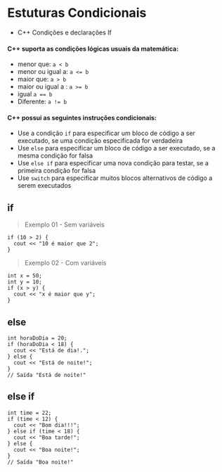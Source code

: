 # Estuturas Condicionais

- C++ Condições e declarações If


####  C++ suporta as condições lógicas usuais da matemática:
- menor que: ```a < b```
- menor ou igual a: ```a <= b```
- maior que: ```a > b```
- maior ou igual a : ```a >= b```
- igual ```a == b```
- Diferente: ```a != b```


#### C++ possui as seguintes instruções condicionais:

- Use a condição ```if```  para especificar um bloco de código a ser executado, se uma condição especificada for verdadeira
- Use ```else``` para especificar um bloco de código a ser executado, se a mesma condição for falsa
- Use ```else if``` para especificar uma nova condição para testar, se a primeira condição for falsa
- Use ```switch``` para especificar muitos blocos alternativos de código a serem executados

## if
> Exemplo 01 - Sem variáveis
```
if (10 > 2) {
  cout << "10 é maior que 2";
}
```

> Exemplo 02 - Com variáveis
```
int x = 50;
int y = 10;
if (x > y) {
  cout << "x é maior que y";
}
```

## else 

```
int horaDoDia = 20;
if (horaDoDia < 18) {
  cout << "Está de dia!.";
} else {
  cout << "Está de noite!";
}
// Saída "Está de noite!"
```


## else if

```
int time = 22;
if (time < 12) {
  cout << "Bom dia!!!";
} else if (time < 18) {
  cout << "Boa tarde!";
} else {
  cout << "Boa noite!";
}
// Saída "Boa noite!"
```
